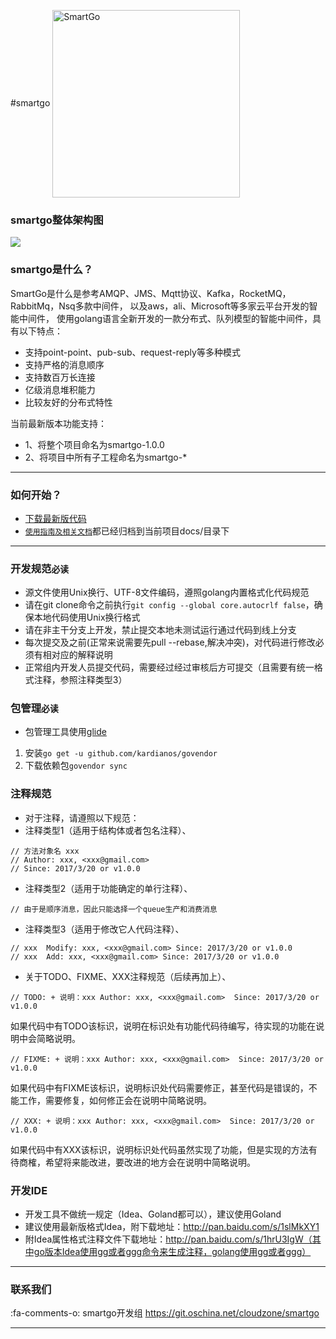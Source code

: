 #smartgo
<img src="https://gitee.com/cloudzone/smartgo/raw/dev/docs/static/goland.png" width = "300" alt="SmartGo" align=center />


### smartgo整体架构图
![](https://gitee.com/cloudzone/smartgo/raw/dev/docs/static/stgarch.png)


### smartgo是什么？
SmartGo是什么是参考AMQP、JMS、Mqtt协议、Kafka，RocketMQ，RabbitMq，Nsq多款中间件，
以及aws，ali、Microsoft等多家云平台开发的智能中间件，
使用golang语言全新开发的一款分布式、队列模型的智能中间件，具有以下特点：

* 支持point-point、pub-sub、request-reply等多种模式
* 支持严格的消息顺序
* 支持数百万长连接
* 亿级消息堆积能力
* 比较友好的分布式特性

当前最新版本功能支持：
* 1、将整个项目命名为smartgo-1.0.0
* 2、将项目中所有子工程命名为smartgo-*


----------

### 如何开始？
* [下载最新版代码](https://git.oschina.net/cloudzone/smartgo)
* [`使用指南及相关文档`](https://git.oschina.net/cloudzone/smartgo)都已经归档到当前项目docs/目录下


----------


### 开发规范`必读`
* 源文件使用Unix换行、UTF-8文件编码，遵照golang内置格式化代码规范
* 请在git clone命令之前执行`git config --global core.autocrlf false`，确保本地代码使用Unix换行格式
* 请在非主干分支上开发，禁止提交本地未测试运行通过代码到线上分支
* 每次提交及之前(正常来说需要先pull --rebase,解决冲突)，对代码进行修改必须有相对应的解释说明
* 正常组内开发人员提交代码，需要经过经过审核后方可提交（且需要有统一格式注释，参照注释类型3）
  
### 包管理`必读`
* 包管理工具使用[glide](https://github.com/Masterminds/glide)
 1. 安装`go get -u github.com/kardianos/govendor`
 2. 下载依赖包`govendor sync`


### 注释规范
* 对于注释，请遵照以下规范：
* 注释类型1（适用于结构体或者包名注释）、

```
// 方法对象名 xxx
// Author: xxx, <xxx@gmail.com>
// Since: 2017/3/20 or v1.0.0 
```

* 注释类型2（适用于功能确定的单行注释）、

```
// 由于是顺序消息，因此只能选择一个queue生产和消费消息
```

* 注释类型3（适用于修改它人代码注释）、

```
// xxx  Modify: xxx, <xxx@gmail.com> Since: 2017/3/20 or v1.0.0
// xxx  Add: xxx, <xxx@gmail.com> Since: 2017/3/20 or v1.0.0
```
  
* 关于TODO、FIXME、XXX注释规范（后续再加上）、

```
// TODO: + 说明：xxx Author: xxx, <xxx@gmail.com>  Since: 2017/3/20 or v1.0.0
```
如果代码中有TODO该标识，说明在标识处有功能代码待编写，待实现的功能在说明中会简略说明。

```
// FIXME: + 说明：xxx Author: xxx, <xxx@gmail.com>  Since: 2017/3/20 or v1.0.0
```
如果代码中有FIXME该标识，说明标识处代码需要修正，甚至代码是错误的，不能工作，需要修复，如何修正会在说明中简略说明。

```
// XXX: + 说明：xxx Author: xxx, <xxx@gmail.com>  Since: 2017/3/20 or v1.0.0
```
如果代码中有XXX该标识，说明标识处代码虽然实现了功能，但是实现的方法有待商榷，希望将来能改进，要改进的地方会在说明中简略说明。



### 开发IDE
* 开发工具不做统一规定（Idea、Goland都可以），建议使用Goland
* 建议使用最新版格式Idea，附下载地址：http://pan.baidu.com/s/1slMkXY1
* 附Idea属性格式注释文件下载地址：http://pan.baidu.com/s/1hrU3IgW（其中go版本Idea使用gg或者ggg命令来生成注释，golang使用gg或者ggg）


----------

### 联系我们
 :fa-comments-o: smartgo开发组 https://git.oschina.net/cloudzone/smartgo

----------

